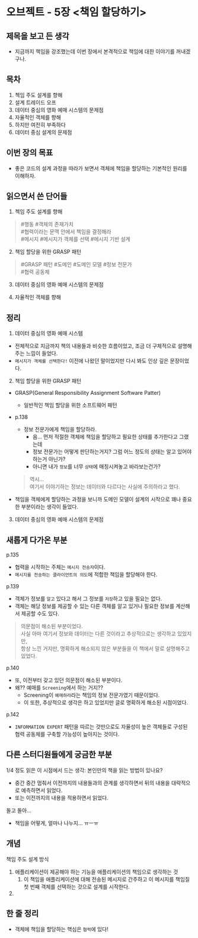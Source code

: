 # 오브젝트 - 5장 <책임 할당하기>

## 제목을 보고 든 생각
- 지금까지 책임을 강조했는데 이번 장에서 본격적으로 책임에 대한 이야기를 꺼내겠구나. 

## 목차
1. 첵임 주도 설계를 향해
2. 설계 트레이드 오프
3. 데이터 중심의 영화 예매 시스템의 문제점
4. 자율적인 객체를 향해
5. 하지만 여전히 부족하다
6. 데이터 중심 설계의 문제점

## 이번 장의 목표
- 좋은 코드의 설계 과정을 따라가 보면서 객체에 책임을 할당하는 기본적인 원리를 이해하자.


## 읽으면서 쓴 단어들
1. 첵임 주도 설계를 향해
> #행동 #객체의 존재가치  
> #협력이라는 문맥 안에서 책임을 결정해라  
> #메시지 #메시지가 객체를 선택 #메시지 기반 설계

2. 책임 할당을 위한 GRASP 패턴
> #GRASP 패턴 #도메인 #도메인 모델 #정보 전문가  
> #협력 공동체

3. 데이터 중심의 영화 예매 시스템의 문제점
> 

4. 자율적인 객체를 향해
>   



## 정리
1. 데이터 중심의 영화 예매 시스템
- 전체적으로 지금까지 책의 내용들과 비슷한 흐름이었고, 조금 더 구체적으로 설명해주는 느낌이 들었다.
- `메시지가 객체를 선택한다!` 이전에 나왔던 말이었지만 다시 봐도 인상 깊은 문장이었다.


2. 책임 할당을 위한 GRASP 패턴
- GRASP(General Responsibility Assignment Software Patter)
  - 일반적인 책임 할당을 위한 소프트웨어 패턴 

- p.138
  - 정보 전문가에게 책임을 할당하라.
    - 음... 먼저 적절한 객체에 책임을 할당하고 필요한 상태를 추가한다고 그랬는데
    - 정보 전문가는 어떻게 판단하는거지? 그럼 어느 정도의 상태는 알고 있어야 하는거 아닌가?
    - 아니면 내가 `정보`를 너무 `상태`에 매칭시켜놓고 바라보는건가?
  > 역시...  
  > 여기서 이야기하는 정보는 데이터와 다르다는 사실에 주의하라고 했다.


- 책임을 객체에게 할당하는 과정을 보니까 도메인 모델이 설계의 시작으로 꽤나 중요한 부분이라는 생각이 들었다.



3. 데이터 중심의 영화 예매 시스템의 문제점



## 새롭게 다가온 부분
p.135
- 협력을 시작하는 주체는 `메시지 전송자`이다.
- `메시지를 전송하는 클라이언트의 의도`에 적합한 책임을 할당해야 한다.

p.139
- 객체가 정보를 `알고` 있다고 해서 그 정보를 `저장`하고 있을 필요는 없다.
- 객체는 해당 정보를 제공할 수 있는 다른 객체를 알고 있거나 필요한 정보를 계산해서 제공할 수도 있다.
> 의문점이 해소된 부분이었다.  
> 사실 아마 여기서 정보와 데이터는 다른 것이라고 추상적으로는 생각하고 있었지만,  
> 항상 느낀 거지만, 명확하게 해소되지 않은 부분들을 이 책에서 말로 설명해주고 있었다.


p.140
- 또, 이전부터 갖고 있던 의문점이 해소된 부분이다.
- 왜?? 예매를 `Screening`에서 하는 거지??
  - Screening이 `예매하라`라는 책임의 정보 전문가였기 때문이었다.
  - 이 또한, 추상적으로 생각은 하고 있었지만 글로 명확하게 해소된 시점이었다.

p.142
- `INFORMATION EXPERT` 패턴을 따르는 것만으로도 자율성이 높은 객체들로 구성된 협력 공동체를 구축할 가능성이 높아지는 것이다.



## 다른 스터디원들에게 궁금한 부분
1/4 정도 읽은 이 시점에서 드는 생각: 본인만의 책을 읽는 방법이 있나요?
- 중간 중간 멈춰서 이전까지의 내용들과의 관계를 생각하면서 뒤의 내용을 대략적으로 예측하면서 읽었다.
- 또는 이전까지의 내용을 적용하면서 읽었다.


돌고 돌아...
- 책임을 어떻게, 얼마나 나누지... ㅠㅡㅠ





## 개념
책임 주도 설계 방식
1. 애플리케이션이 제공해야 하는 기능을 애플리케이션의 책임으로 생각하는 것
   1. 이 책임을 애플리케이션에 대해 전송된 메시지로 간주하고 이 메시지를 책임질 첫 번째 객체를 선택하는 것으로 설계를 시작한다.
2. 


## 한 줄 정리
- 객체에 책임을 할당하는 핵심은 `협력`에 있다!